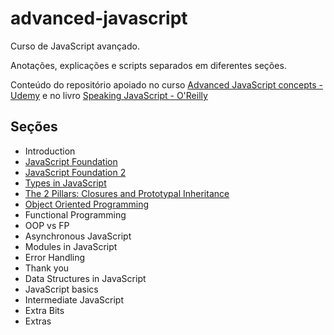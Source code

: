 # advanced-javascript
Curso de JavaScript avançado.

Anotações, explicações e scripts separados em diferentes seções.

Conteúdo do repositório apoiado no curso [Advanced JavaScript concepts - Udemy](https://www.udemy.com/course/advanced-javascript-concepts/) e no livro
[Speaking JavaScript - O'Reilly](https://learning.oreilly.com/library/view/speaking-javascript/9781449365028/)

## Seções
* Introduction
* [JavaScript Foundation](javascript-foundation)
* [JavaScript Foundation 2](javascript-foundation-2)
* [Types in JavaScript](types)
* [The 2 Pillars: Closures and Prototypal Inheritance](closures)
* [Object Oriented Programming](oop)
* Functional Programming
* OOP vs FP
* Asynchronous JavaScript
* Modules in JavaScript
* Error Handling
* Thank you
* Data Structures in JavaScript
* JavaScript basics
* Intermediate JavaScript
* Extra Bits
* Extras
